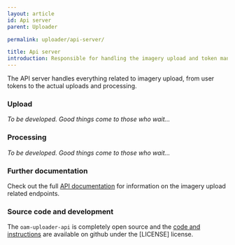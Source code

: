 ```yaml
---
layout: article
id: Api server
parent: Uploader

permalink: uploader/api-server/

title: Api server
introduction: Responsible for handling the imagery upload and token management
---
```


The API server handles everything related to imagery upload, from user tokens to the actual uploads and processing.

### Upload

*To be developed. Good things come to those who wait...*

### Processing

*To be developed. Good things come to those who wait...*

### Further documentation
Check out the full [API documentation](http://hotosm.github.io/oam-uploader-api/) for information on the imagery upload related endpoints.

### Source code and development
The `oam-uploader-api` is completely open source and the [code and instructions](https://github.com/hotosm/oam-uploader-api) are available on github under the [LICENSE] license.
